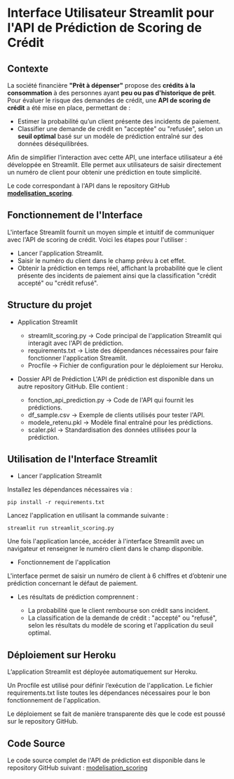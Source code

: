 # Interface Utilisateur Streamlit pour l'API de Prédiction de Scoring de Crédit

## Contexte
La société financière **"Prêt à dépenser"** propose des **crédits à la consommation** à des personnes ayant **peu ou pas d'historique de prêt**. Pour évaluer le risque des demandes de crédit, une **API de scoring de crédit** a été mise en place, permettant de :

- Estimer la probabilité qu’un client présente des incidents de paiement.
- Classifier une demande de crédit en "acceptée" ou "refusée", selon un **seuil optimal** basé sur un modèle de prédiction entraîné sur des données déséquilibrées.

Afin de simplifier l’interaction avec cette API, une interface utilisateur a été développée en Streamlit. Elle permet aux utilisateurs de saisir directement un numéro de client pour obtenir une prédiction en toute simplicité.

Le code correspondant à l'API dans le repository GitHub [**modelisation_scoring**](https://github.com/SandraDOLLINGER/modelisation_scoring).

## Fonctionnement de l'Interface
L'interface Streamlit fournit un moyen simple et intuitif de communiquer avec l'API de scoring de crédit.
Voici les étapes pour l'utiliser :

- Lancer l'application Streamlit.
- Saisir le numéro du client dans le champ prévu à cet effet.
- Obtenir la prédiction en temps réel, affichant la probabilité que le client présente des incidents de paiement ainsi que la classification "crédit accepté" ou "crédit refusé".
## Structure du projet
- Application Streamlit

    - streamlit_scoring.py → Code principal de l'application Streamlit qui interagit avec l'API de prédiction.
    - requirements.txt → Liste des dépendances nécessaires pour faire fonctionner l'application Streamlit.
    - Procfile → Fichier de configuration pour le déploiement sur Heroku.
- Dossier API de Prédiction
L'API de prédiction est disponible dans un autre repository GitHub.
Elle contient :

    - fonction_api_prediction.py → Code de l'API qui fournit les prédictions.
    - df_sample.csv → Exemple de clients utilisés pour tester l'API.
    - modele_retenu.pkl → Modèle final entraîné pour les prédictions.
    - scaler.pkl → Standardisation des données utilisées pour la prédiction.
## Utilisation de l'Interface Streamlit
- Lancer l'application Streamlit

Installez les dépendances nécessaires via :

    pip install -r requirements.txt

Lancez l'application en utilisant la commande suivante :

    streamlit run streamlit_scoring.py

Une fois l'application lancée, accéder à l'interface Streamlit avec un navigateur et renseigner le numéro client dans le champ disponible.

- Fonctionnement de l'application

L'interface permet de saisir un numéro de client à 6 chiffres et d’obtenir une prédiction concernant le défaut de paiement.

- Les résultats de prédiction comprennent :

    - La probabilité que le client rembourse son crédit sans incident.
    - La classification de la demande de crédit : "accepté" ou "refusé", selon les résultats du modèle de scoring et l'application du seuil optimal.
## Déploiement sur Heroku
L’application Streamlit est déployée automatiquement sur Heroku.


Un Procfile est utilisé pour définir l’exécution de l'application.
Le fichier requirements.txt liste toutes les dépendances nécessaires pour le bon fonctionnement de l'application.

Le déploiement se fait de manière transparente dès que le code est poussé sur le repository GitHub.

## Code Source
Le code source complet de l'API de prédiction est disponible dans le repository GitHub suivant :
[modelisation_scoring](https://github.com/SandraDOLLINGER/modelisation_scoring)